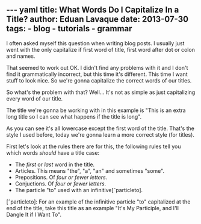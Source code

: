 --- yaml
title: What Words Do I Capitalize In a Title?
author: Eduan Lavaque
date: 2013-07-30
tags:
    - blog
    - tutorials
    - grammar
---
I often asked myself this question when writing blog posts. I usually just went with the only capitalize if first word of title, first word after dot or colon and names.

That seemed to work out OK. I didn't find any problems with it and I don't find it grammatically incorrect, but this time it's different. This time I want stuff to look nice. So we're gonna capitalize the correct words of our titles.

So what's the problem with that? Well... It's not as simple as just capitalizing every word of our title.

The title we're gonna be working with in this example is "This is an extra long title so I can see what happens if the title is long".

As you can see it's all lowercase except the first word of the title. That's the style I used before, today we're gonna learn a more correct style (for titles).

First let's look at the rules there are for this, the following rules tell you which words *should* have a title case:

- The *first* or *last* word in the title.
- Articles. This means "the", "a", "an" and sometimes "some".
- Prepositions. Of *four or fewer letters*.
- Conjuctions. Of *four or fewer letters*.
- The particle "to" used with an infinitive[ˆparticleto].

[ˆparticleto]: For an example of the infinitive particle "to" capitalized at the end of the title, take this title as an example "It's My Participle, and I'll Dangle It if I Want To".
